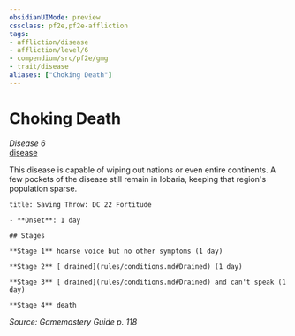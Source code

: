 ```yaml
---
obsidianUIMode: preview
cssclass: pf2e,pf2e-affliction
tags:
- affliction/disease
- affliction/level/6
- compendium/src/pf2e/gmg
- trait/disease
aliases: ["Choking Death"]
---
```

# Choking Death
*Disease 6*  
[disease](rules/traits/disease.md "Disease Effect Trait")  

This disease is capable of wiping out nations or even entire continents. A few pockets of the disease still remain in Iobaria, keeping that region's population sparse.

```ad-inline-affliction
title: Saving Throw: DC 22 Fortitude

- **Onset**: 1 day

## Stages

**Stage 1** hoarse voice but no other symptoms (1 day)

**Stage 2** [ drained](rules/conditions.md#Drained) (1 day)

**Stage 3** [ drained](rules/conditions.md#Drained) and can't speak (1 day)

**Stage 4** death
```

*Source: Gamemastery Guide p. 118*